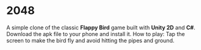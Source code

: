 # 2048
A simple clone of the classic **Flappy Bird** game built with **Unity 2D** and **C#**.
Download the apk file to your phone and install it.
How to play: Tap the screen to make the bird fly and avoid hitting the pipes and ground.
